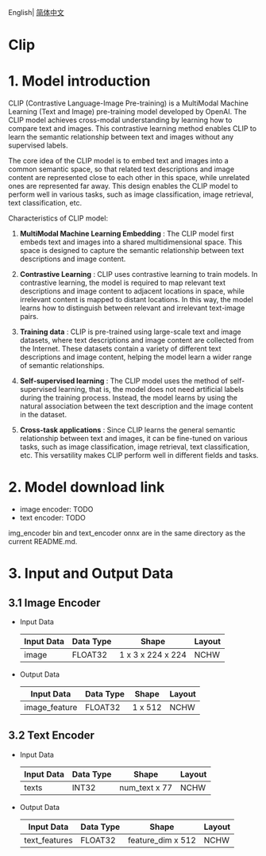 English| [简体中文](./README_cn.md)

Clip
=======

# 1. Model introduction

CLIP (Contrastive Language-Image Pre-training) is a MultiModal Machine Learning (Text and Image) pre-training model developed by OpenAI. The CLIP model achieves cross-modal understanding by learning how to compare text and images. This contrastive learning method enables CLIP to learn the semantic relationship between text and images without any supervised labels.

The core idea of the CLIP model is to embed text and images into a common semantic space, so that related text descriptions and image content are represented close to each other in this space, while unrelated ones are represented far away. This design enables the CLIP model to perform well in various tasks, such as image classification, image retrieval, text classification, etc.

Characteristics of CLIP model:

1. **MultiModal Machine Learning Embedding** : The CLIP model first embeds text and images into a shared multidimensional space. This space is designed to capture the semantic relationship between text descriptions and image content.

2. **Contrastive Learning** : CLIP uses contrastive learning to train models. In contrastive learning, the model is required to map relevant text descriptions and image content to adjacent locations in space, while irrelevant content is mapped to distant locations. In this way, the model learns how to distinguish between relevant and irrelevant text-image pairs.

3. **Training data** : CLIP is pre-trained using large-scale text and image datasets, where text descriptions and image content are collected from the Internet. These datasets contain a variety of different text descriptions and image content, helping the model learn a wider range of semantic relationships.

4. **Self-supervised learning** : The CLIP model uses the method of self-supervised learning, that is, the model does not need artificial labels during the training process. Instead, the model learns by using the natural association between the text description and the image content in the dataset.

5. **Cross-task applications** : Since CLIP learns the general semantic relationship between text and images, it can be fine-tuned on various tasks, such as image classification, image retrieval, text classification, etc. This versatility makes CLIP perform well in different fields and tasks.

# 2. Model download link

- image encoder: TODO
- text encoder: TODO

img_encoder bin and text_encoder onnx are in the same directory as the current README.md.

# 3. Input and Output Data

## 3.1 Image Encoder

- Input Data

  | Input Data | Data Type | Shape                            | Layout |
  | -------- | -------- | ------------------------------- | ------------ |
  | image    | FLOAT32  | 1 x 3 x 224 x 224 | NCHW           |

- Output Data

  | Input Data | Data Type | Shape                            | Layout |
  | -------- | -------- | ------------------------------- | ------------ |
  | image_feature    | FLOAT32  | 1 x 512 | NCHW           |

## 3.2 Text Encoder 

- Input Data

  | Input Data | Data Type | Shape                            | Layout |
  | -------- | -------- | ------------------------------- | ------------ |
  | texts    | INT32  | num_text x 77 | NCHW           |

- Output Data

  | Input Data | Data Type | Shape                            | Layout |
  | -------- | -------- | ------------------------------- | ------------ |
  | text_features    | FLOAT32  | feature_dim x 512 | NCHW           |
